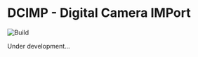# DCIMP - Digital Camera IMPort

![Build](https://github.com/vysokyj/dcimp/actions/workflows/build.yml/badge.svg)

Under development...
